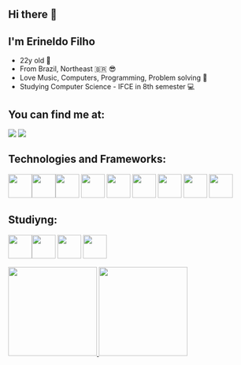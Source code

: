 ## Hi there 👋
## I'm Erineldo Filho
- 22y old :robot:	
- From Brazil, Northeast :brazil: :sunglasses:
- Love Music, Computers, Programming, Problem solving :thinking:
- Studying Computer Science - IFCE in 8th semester :computer:
 
## You can find me at:
<div>
  <a href = "mailto:erineldx@gmail.com"><img loading="lazy" src="https://img.shields.io/badge/Gmail-D14836?style=for-the-badge&logo=gmail&logoColor=white" target="_blank"></a>
  <a href="https://www.linkedin.com/in/erxfilho" target="_blank"><img loading="lazy" src="https://img.shields.io/badge/-LinkedIn-%230077B5?style=for-the-badge&logo=linkedin&logoColor=white" target="_blank"></a>
</div>

## Technologies and Frameworks:
<img src="https://cdn.jsdelivr.net/gh/devicons/devicon/icons/git/git-original.svg" width="48px"/><img src="https://cdn.jsdelivr.net/gh/devicons/devicon/icons/bootstrap/bootstrap-original.svg" width="48px" />
<img src="https://cdn.jsdelivr.net/gh/devicons/devicon/icons/react/react-original.svg"  width="48px" style="float: left;"/>
<img src="https://cdn.jsdelivr.net/gh/devicons/devicon/icons/nodejs/nodejs-original.svg"  width="48px"/>
<img src="https://cdn.jsdelivr.net/gh/devicons/devicon/icons/python/python-original.svg" width="48px"/>
<img src="https://cdn.jsdelivr.net/gh/devicons/devicon/icons/java/java-original.svg" width="48px"/>
<img src="https://cdn.jsdelivr.net/gh/devicons/devicon/icons/express/express-original-wordmark.svg" width="48px"/>
<img src="https://cdn.jsdelivr.net/gh/devicons/devicon/icons/mysql/mysql-original.svg" width="48px"/>
<img src="https://cdn.jsdelivr.net/gh/devicons/devicon/icons/php/php-original.svg" width="48px"/>

          
## Studiyng:
<img src="https://cdn.jsdelivr.net/gh/devicons/devicon/icons/linux/linux-original.svg" width="48px"/><img src="https://cdn.jsdelivr.net/gh/devicons/devicon/icons/amazonwebservices/amazonwebservices-original.svg" width="48px"/>
<img src="https://cdn.jsdelivr.net/gh/devicons/devicon/icons/docker/docker-original-wordmark.svg" width="48px"/>
<img src="https://cdn.jsdelivr.net/gh/devicons/devicon/icons/postgresql/postgresql-original-wordmark.svg" width="48px"/>

<div>
<a href="https://github.com/erfilho">
<img loading="lazy" height="180em" src="https://github-readme-stats.vercel.app/api/top-langs/?username=erfilho&layout=compact&langs_count=7&theme=synthwave"/>
<img loading="lazy" height="180em" src="https://github-readme-stats.vercel.app/api?username=erfilho&show_icons=true&theme=synthwave&include_all_commits=true&count_private=true"/>
</div>

<!-- Here are some ideas to get you started:

- 🔭 I’m currently working on ...
- 🌱 I’m currently learning ...
- 👯 I’m looking to collaborate on ...
- 🤔 I’m looking for help with ...
- 💬 Ask me about ...
- 📫 How to reach me: ...
- 😄 Pronouns: ...
- ⚡ Fun fact: ...
-->
